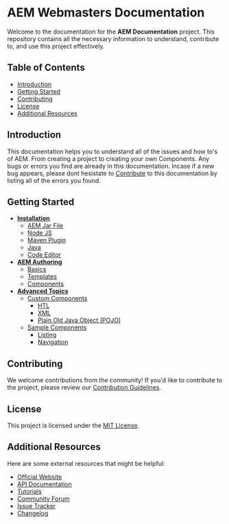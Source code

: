 # AEM Webmasters Documentation

Welcome to the documentation for the **AEM Documentation** project. This repository contains all the necessary information to understand, contribute to, and use this project effectively.

## Table of Contents

- [Introduction](#introduction)
- [Getting Started](#getting-started)
- [Contributing](#contributing)
- [License](#license)
- [Additional Resources](#additional-resources)

## Introduction

This documentation helps you to understand all of the issues and how to's of AEM. From creating a project to creating your own Components. Any bugs or errors you find are already in this documentation. Incase if a new bug appears, please dont hesistate to [Contribute](#contributing) to this documentation by listing all of the errors you found.

## Getting Started

- **[Installation](./aem-documentation/installation/installation.md)**
  - [AEM Jar File](./aem-documentation/installation/softwares/java-jar.md)
  - [Node JS](./aem-documentation/installation/softwares/nodejs.md)
  - [Maven Plugin](./aem-documentation/installation/softwares/maven.md)
  - [Java](./aem-documentation/installation/softwares/java.md)
  - [Code Editor](./aem-documentation/installation/softwares/code-editor.md)
- **[AEM Authoring](#)**
  - [Basics](#)
  - [Templates](#)
  - [Components](#)
- **[Advanced Topics](#)**
  - [Custom Components](#)
    - [HTL](#)
    - [XML](#)
    - [Plain Old Java Object (POJO)](#)
  - [Sample Components](./aem-documentation/sample-components/sample-components.md)
    - [Listing](./aem-documentation/sample-components/listings/)
    - [Navigation](./aem-documentation/sample-components/navigationtext/)

## Contributing

We welcome contributions from the community! If you'd like to contribute to the project, please review our [Contribution Guidelines](./CONTRIBUTING.md).

## License

This project is licensed under the [MIT License](./LICENSE).

## Additional Resources

Here are some external resources that might be helpful:

- [Official Website](https://www.projectwebsite.com)
- [API Documentation](https://www.projectwebsite.com/api-docs)
- [Tutorials](https://www.projectwebsite.com/tutorials)
- [Community Forum](https://community.projectwebsite.com)
- [Issue Tracker](https://github.com/yourusername/projectname/issues)
- [Changelog](./CHANGELOG.md)
